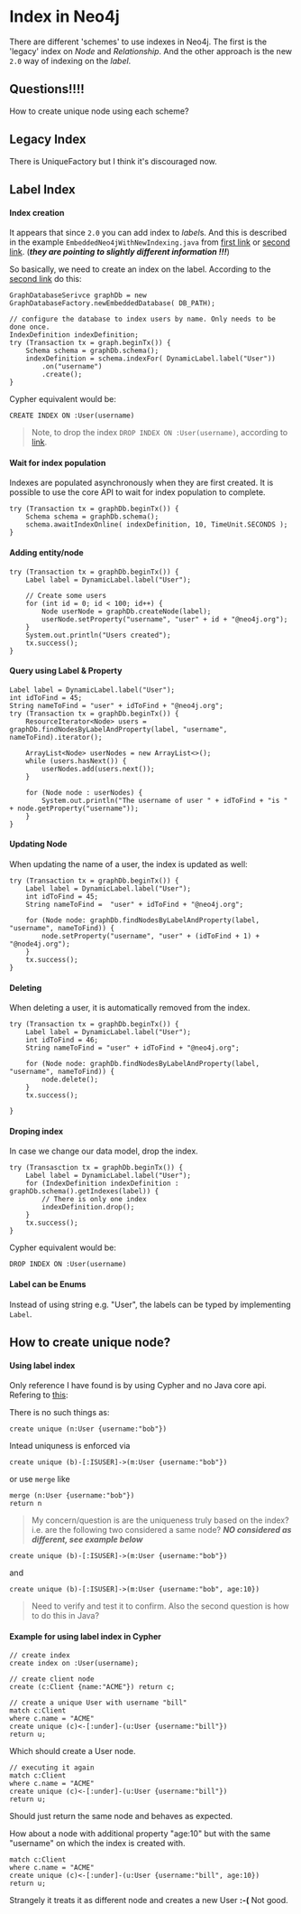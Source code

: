# Index in Neo4j

There are different 'schemes' to use indexes in Neo4j. The first is the 'legacy' index on *Node* and *Relationship*. And the other approach is the new `2.0` way of indexing on the *label*.

## Questions!!!!

How to create unique node using each scheme?

## Legacy Index

There is UniqueFactory but I think it's discouraged now.

## Label Index

#### Index creation

It appears that since `2.0` you can add index to *label*s. And this is described in the example `EmbeddedNeo4jWithNewIndexing.java` from [first link](http://docs.neo4j.org/chunked/preview/tutorials-java-embedded-new-index.html) or [second link](http://docs.neo4j.org/chunked/milestone/tutorials-java-embedded-new-index.html). (***they are pointing to slightly different information !!!***)

So basically, we need to create an index on the label. According to the [second link](http://docs.neo4j.org/chunked/milestone/tutorials-java-embedded-new-index.html) do this:

    GraphDatabaseSerivce graphDb = new GraphDatabaseFactory.newEmbeddedDatabase( DB_PATH);

    // configure the database to index users by name. Only needs to be done once.
    IndexDefinition indexDefinition;
    try (Transaction tx = graph.beginTx()) {
    	Schema schema = graphDb.schema();
    	indexDefinition = schema.indexFor( DynamicLabel.label("User"))
    		.on("username")
    		.create();
    }

Cypher equivalent would be:

	CREATE INDEX ON :User(username)

> Note, to drop the index `DROP INDEX ON :User(username)`, according to [link](http://docs.neo4j.org/chunked/milestone/query-schema-index.html).

#### Wait for index population

Indexes are populated asynchronously when they are first created. It is possible to use the core API to wait for index population to complete.

    try (Transaction tx = graphDb.beginTx()) {
    	Schema schema = graphDb.schema();
    	schema.awaitIndexOnline( indexDefinition, 10, TimeUnit.SECONDS );
    }

#### Adding entity/node

	try (Transaction tx = graphDb.beginTx()) {
		Label label = DynamicLabel.label("User");

		// Create some users
		for (int id = 0; id < 100; id++) {
			Node userNode = graphDb.createNode(label);
			userNode.setProperty("username", "user" + id + "@neo4j.org");
		}
		System.out.println("Users created");
		tx.success();
	}

#### Query using Label & Property

	Label label = DynamicLabel.label("User");
	int idToFind = 45;
	String nameToFind = "user" + idToFind + "@neo4j.org";
	try (Transaction tx = graphDb.beginTx()) {
		ResourceIterator<Node> users = graphDb.findNodesByLabelAndProperty(label, "username", nameToFind).iterator();

		ArrayList<Node> userNodes = new ArrayList<>();
		while (users.hasNext()) {
			userNodes.add(users.next());
		}

		for (Node node : userNodes) {
			System.out.println("The username of user " + idToFind + "is " + node.getProperty("username"));
		}
	}

#### Updating Node

When updating the name of a user, the index is updated as well:

	try (Transaction tx = graphDb.beginTx()) {
		Label label = DynamicLabel.label("User");
		int idToFind = 45;
		String nameToFind =  "user" + idToFind + "@neo4j.org";

		for (Node node: graphDb.findNodesByLabelAndProperty(label, "username", nameToFind)) {
			node.setProperty("username", "user" + (idToFind + 1) + "@node4j.org");
		}
		tx.success();
	}

#### Deleting

When deleting a user, it is automatically removed from the index.

	try (Transaction tx = graphDb.beginTx()) {
		Label label = DynamicLabel.label("User");
		int idToFind = 46;
		String nameToFind = "user" + idToFind + "@neo4j.org";

		for (Node node: graphDb.findNodesByLabelAndProperty(label, "username", nameToFind)) {
			node.delete();
		}
		tx.success();

	}

#### Droping index

In case we change our data model, drop the index.

	try (Transasction tx = graphDb.beginTx()) {
		Label label = DynamicLabel.label("User");
		for (IndexDefinition indexDefinition : graphDb.schema().getIndexes(label)) {
			// There is only one index
			indexDefinition.drop();
		}
		tx.success();
	}

Cypher equivalent would be:

	DROP INDEX ON :User(username)


#### Label can be Enums

Instead of using string e.g. "User", the labels can be typed by implementing `Label`.

## How to create unique node?

#### Using label index

Only reference I have found is by using Cypher and no Java core api. Refering to [this](http://stackoverflow.com/questions/16253386/how-to-use-auto-indexes-with-neo4j-2-0-labels):

There is no such things as:

	create unique (n:User {username:"bob"})

Intead uniquness is enforced via

	create unique (b)-[:ISUSER]->(m:User {username:"bob"})

or use `merge` like

	merge (n:User {username:"bob"})
	return n

> My concern/question is are the uniqueness truly based on the index? i.e. are the following two considered a same node? ***NO considered as different, see example below***

	create unique (b)-[:ISUSER]->(m:User {username:"bob"})

and

	create unique (b)-[:ISUSER]->(m:User {username:"bob", age:10})

> Need to verify and test it to confirm. Also the second question is how to do this in Java?

#### Example for using label index in Cypher

	// create index
	create index on :User(username);

	// create client node
	create (c:Client {name:"ACME"}) return c;

	// create a unique User with username "bill"
	match c:Client 
	where c.name = "ACME"
	create unique (c)<-[:under]-(u:User {username:"bill"})
	return u;

Which should create a User node.

	// executing it again
	match c:Client 
	where c.name = "ACME"
	create unique (c)<-[:under]-(u:User {username:"bill"})
	return u;

Should just return the same node and behaves as expected.

How about a node with additional property "age:10" but with the same "username" on which the index is created with.

	match c:Client 
	where c.name = "ACME"
	create unique (c)<-[:under]-(u:User {username:"bill", age:10})
	return u;

Strangely it treats it as different node and creates a new User **:-(** Not good.